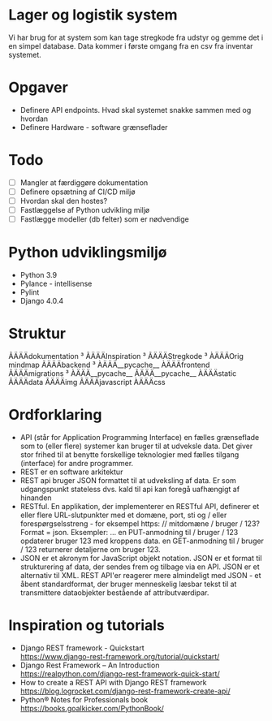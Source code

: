 # Lager og logistik system
Vi har brug for at system som kan tage stregkode fra udstyr og gemme det i en simpel database. Data kommer i første omgang fra en csv fra inventar systemet.

# Opgaver
* Definere API endpoints. Hvad skal systemet snakke sammen med og hvordan
* Definere Hardware - software grænseflader

# Todo
- [ ] Mangler at færdiggøre dokumentation
- [ ] Definere opsætning af CI/CD miljø
- [ ] Hvordan skal den hostes?
- [ ] Fastlæggelse af Python udvikling miljø
- [ ] Fastlægge modeller (db felter) som er nødvendige

# Python udviklingsmiljø
* Python 3.9
* Pylance - intellisense
* Pylint
* Django 4.0.4

# Struktur
ÃÄÄÄdokumentation
³   ÃÄÄÄInspiration
³   ÃÄÄÄStregkode
³   ÀÄÄÄOrig mindmap
ÃÄÄÄbackend
³   ÀÄÄÄ__pycache__
ÀÄÄÄfrontend
    ÃÄÄÄmigrations
    ³   ÀÄÄÄ__pycache__
    ÃÄÄÄ__pycache__
    ÀÄÄÄstatic
        ÃÄÄÄdata
        ÃÄÄÄimg
        ÃÄÄÄjavascript
        ÀÄÄÄcss

# Ordforklaring
* API (står for Application Programming Interface) en fælles grænseflade som to (eller flere) systemer kan bruger til at udveksle data. Det giver stor frihed til at benytte forskellige teknologier med fælles tilgang (interface) for andre programmer.
* REST er en software arkitektur
* REST api bruger JSON formattet til at udveksling af data. Er som udgangspunkt stateless dvs. kald til api kan foregå uafhængigt af hinanden
* RESTful. En applikation, der implementerer en RESTful API, definerer et eller flere URL-slutpunkter med et domæne, port, sti og / eller forespørgselsstreng - for eksempel https: // mitdomæne / bruger / 123? Format = json. Eksempler: ... en PUT-anmodning til / bruger / 123 opdaterer bruger 123 med kroppens data. en GET-anmodning til / bruger / 123 returnerer detaljerne om bruger 123.
* JSON er et akronym for JavaScript objekt notation. JSON er et format til strukturering af data, der sendes frem og tilbage via en API. JSON er et alternativ til XML. REST API'er reagerer mere almindeligt med JSON - et åbent standardformat, der bruger menneskelig læsbar tekst til at transmittere dataobjekter bestående af attributværdipar.

# Inspiration og tutorials
* Django REST framework - Quickstart<br />
https://www.django-rest-framework.org/tutorial/quickstart/
* Django Rest Framework – An Introduction<br />
https://realpython.com/django-rest-framework-quick-start/
* How to create a REST API with Django REST framework<br />
https://blog.logrocket.com/django-rest-framework-create-api/
* Python® Notes for Professionals book<br />https://books.goalkicker.com/PythonBook/
